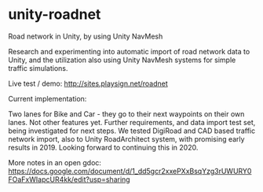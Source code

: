 # unity-roadnet
Road network in Unity, by using Unity NavMesh

Research and experimenting into automatic import of road network data to Unity, and the utilization also using Unity NavMesh systems for simple traffic simulations.

Live test / demo:
http://sites.playsign.net/roadnet

Current implementation:

Two lanes for Bike and Car - they go to their next waypoints on their own lanes. Not other features yet. Further requirements, and data import test set, being investigated for next steps. We tested DigiRoad and CAD based traffic network import, also to Unity RoadArchitect system, with promising early results in 2019. Looking forward to continuing this in 2020.

More notes in an open gdoc: https://docs.google.com/document/d/1_dd5gcr2xxePXxBsqYzg3rUWURY0FOaFxWIapcUR4kk/edit?usp=sharing

